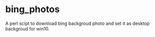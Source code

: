 # bing_photos
A perl scipt to download bing backgroud photo and set it as desktop backgroud for win10.
